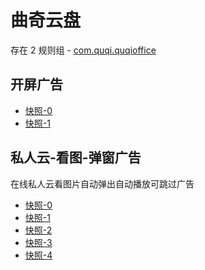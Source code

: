 # 曲奇云盘

存在 2 规则组 - [com.quqi.quqioffice](/src/apps/com.quqi.quqioffice.ts)

## 开屏广告

- [快照-0](https://i.gkd.li/import/import/12854643)
- [快照-1](https://i.gkd.li/import/import/12854691)

## 私人云-看图-弹窗广告

在线私人云看图片自动弹出自动播放可跳过广告

- [快照-0](https://i.gkd.li/import/import/12854650)
- [快照-1](https://i.gkd.li/import/import/12854723)
- [快照-2](https://i.gkd.li/import/import/12877535)
- [快照-3](https://i.gkd.li/import/import/12854664)
- [快照-4](https://i.gkd.li/import/import/12877540)
